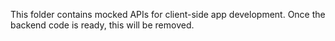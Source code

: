 This folder contains mocked APIs for client-side app development. Once the backend code is ready, this will be removed.
